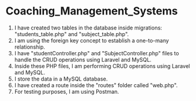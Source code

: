 # Coaching_Management_Systems #

1. I have created two tables in the database inside migrations: "students_table.php" and "subject_table.php".
2. I am using the foreign key concept to establish a one-to-many relationship.
3. I have "studentController.php" and "SubjectController.php" files to handle the CRUD operations using Laravel and MySQL.
4. Inside these PHP files, I am performing CRUD operations using Laravel and MySQL.
5. I store the data in a MySQL database.
6. I have created a route inside the "routes" folder called "web.php".
7. For testing purposes, I am using Postman.
